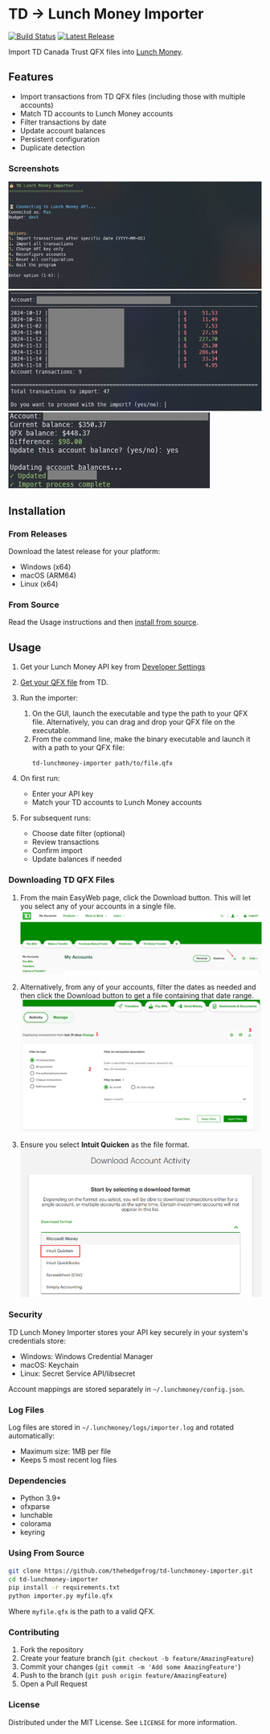 # TD -> Lunch Money Importer

[![Build Status](https://github.com/thehedgefrog/td-lunchmoney-importer/actions/workflows/build.yml/badge.svg)](https://github.com/thehedgefrog/td-lunchmoney-importer/actions/workflows/build.yml)
[![Latest Release](https://img.shields.io/github/v/release/thehedgefrog/td-lunchmoney-importer)](https://github.com/thehedgefrog/td-lunchmoney-importer/releases/latest)

Import TD Canada Trust QFX files into [Lunch Money](https://lunchmoney.app).

## Features

- Import transactions from TD QFX files (including those with multiple accounts)
- Match TD accounts to Lunch Money accounts
- Filter transactions by date
- Update account balances
- Persistent configuration
- Duplicate detection

### Screenshots
![Main](resources/main.png)
![Import](resources/import.png)
![Balance](resources/balance.png)

## Installation

### From Releases
Download the latest release for your platform:
- Windows (x64)
- macOS (ARM64)
- Linux (x64)

### From Source
Read the Usage instructions and then [install from source](#using-from-source).

## Usage
1. Get your Lunch Money API key from [Developer Settings](https://my.lunchmoney.app/developers)
2. [Get your QFX file](#downloading-td-qfx-files) from TD.
3. Run the importer:
   1. On the GUI, launch the executable and type the path to your QFX file. Alternatively, you can drag and drop your QFX file on the executable.
   2. From the command line, make the binary executable and launch it with a path to your QFX file:
      ```
      td-lunchmoney-importer path/to/file.qfx
      ```

4. On first run:
   - Enter your API key
   - Match your TD accounts to Lunch Money accounts
5. For subsequent runs:
   - Choose date filter (optional)
   - Review transactions
   - Confirm import
   - Update balances if needed

### Downloading TD QFX Files
1. From the main EasyWeb page, click the Download button. This will let you select any of your accounts in a single file.
![MainScreen](resources/td_mainscreen.png)

2. Alternatively, from any of your accounts, filter the dates as needed and then click the Download button to get a file containing that date range.
![AccountScreen](resources/td_accountscreen.png)

3. Ensure you select **Intuit Quicken** as the file format.
![FileType](resources/td_downloadscreen.png)


### Security
TD Lunch Money Importer stores your API key securely in your system's credentials store:
- Windows: Windows Credential Manager
- macOS: Keychain
- Linux: Secret Service API/libsecret

Account mappings are stored separately in `~/.lunchmoney/config.json`.

### Log Files
Log files are stored in `~/.lunchmoney/logs/importer.log` and rotated automatically:
- Maximum size: 1MB per file
- Keeps 5 most recent log files

### Dependencies
- Python 3.9+
- ofxparse
- lunchable
- colorama
- keyring

### Using From Source
```bash
git clone https://github.com/thehedgefrog/td-lunchmoney-importer.git
cd td-lunchmoney-importer
pip install -r requirements.txt
python importer.py myfile.qfx
```
Where `myfile.qfx` is the path to a valid QFX.

### Contributing
1. Fork the repository
2. Create your feature branch (`git checkout -b feature/AmazingFeature`)
3. Commit your changes (`git commit -m 'Add some AmazingFeature'`)
4. Push to the branch (`git push origin feature/AmazingFeature`)
5. Open a Pull Request

### License
Distributed under the MIT License. See `LICENSE` for more information.